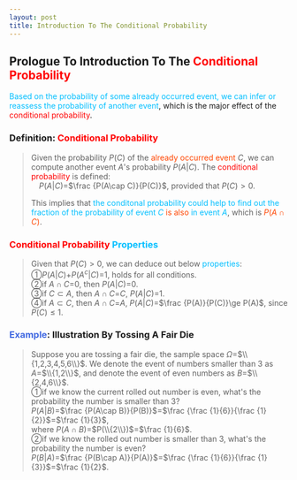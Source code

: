 ```yaml
---
layout: post
title: Introduction To The Conditional Probability
---
```


## Prologue To Introduction To The <font color="Red">Conditional Probability</font>
<p class="message">
<font color="DeepSkyBlue">Based on the probability of some already occurred event, we can infer or reassess the probability of another event</font>, which is the major effect of the <font color="Red">conditional probability</font>.
</p>

### Definition: <font color="Red">Conditional Probability</font>
>Given the probability $P(C)$ of the <font color="OrangeRed">already occurred event</font> $C$, we can compute another event $A$'s probability $P(A\vert C)$.  The <font color="Red">conditional probability</font> is defined:  
>$\;\;\;\;P(A\vert C)$=$\frac {P(A\cap C)}{P(C)}$, provided that $P(C)>0$.  
>
>This implies that <font color="DeepSkyBlue">the conditonal probability could help to find out the fraction of the probability of event $C$ <font color="OrangeRed">is also</font> in event $A$</font>, which is <font color="OrangeRed">$P(A\cap C)$</font>.  

### <font color="Red">Conditional Probability</font> <font color="DeepSkyBlue">Properties</font>
>Given that $P(C)>0$, we can deduce out below <font color="DeepSkyBlue">properties</font>:  
>&#10112;$P(A\vert C)$+$P(A^{c}\vert C)$=$1$, holds for all conditions.  
>&#10113;if $A\cap C$=$0$, then $P(A\vert C)$=$0$.  
>&#10114;if $C\subset A$, then $A\cap C$=$C$, $P(A\vert C)$=$1$.  
>&#10115;if $A\subset C$, then $A\cap C$=$A$, $P(A\vert C)$=$\frac {P(A)}{P(C)}\ge P(A)$, since $P(C)\le 1$.  

### <font color="RoyalBlue">Example</font>: Illustration By Tossing A Fair Die
>Suppose you are tossing a fair die, the sample space $\Omega$=$\\{1,2,3,4,5,6\\}$.  We denote the event of numbers smaller than $3$ as $A$=$\\{1,2\\}$, and denote the event of even numbers as $B$=$\\{2,4,6\\}$.  
>&#10112;if we know the current rolled out number is even, what's the probability the number is smaller than $3$?  
>$P(A\vert B)$=$\frac {P(A\cap B)}{P(B)}$=$\frac {\frac {1}{6}}{\frac {1}{2}}$=$\frac {1}{3}$,  
>where $P(A\cap B)$=$P(\\{2\\})$=$\frac {1}{6}$.  
>&#10113;if we know the rolled out number is smaller than $3$, what's the probability the number is even?  
>$P(B\vert A)$=$\frac {P(B\cap A)}{P(A)}$=$\frac {\frac {1}{6}}{\frac {1}{3}}$=$\frac {1}{2}$.  

<!-- Γ -->
<!-- \Omega -->
<!-- \subset -->
<!-- \cap intersection -->
<!-- \cup union -->
<!-- P(A\vert C) -->
<!-- \frac{\Gamma(k + n)}{\Gamma(n)} \frac{1}{r^k}  -->
<!-- \mbox{\large$\vert$}\nolimits_0^\infty -->
<!-- \vert_0^\infty -->
<!-- \vert_{0.5}^{\infty} -->
<!-- &prime; ′ -->
<!-- &Prime; ″ -->
<!-- $E\lbrack X\rbrack$ -->
<!-- \overline{X_n} -->
<!-- \underset{Succss}P -->
<!-- \frac{{\overline {X_n}}-\mu}{S/\sqrt n} -->
<!-- \lim_{t\rightarrow\infty} -->
<!-- \int_{0}^{a}\lambda\cdot e^{-\lambda\cdot t}\operatorname dt -->

<!-- Notes -->
<!-- <font color="OrangeRed">items, verb, to make it the focus</font> -->
<!-- <font color="Red">KKT</font> -->
<!-- <font color="Red">SMO heuristics</font> -->
<!-- <font color="Red">F</font> distribution -->
<!-- <font color="Red">t</font> distribution -->
<!-- <font color="DeepSkyBlue">suggested item, soft item</font> -->
<!-- <font color="RoyalBlue">old alpha, quiz, example</font> -->
<!-- <font color="Green">new alpha</font> -->

<!-- <font color="DeepPink">positive conclusion, finding</font> -->
<!-- <font color="RosyBrown">negative conclusion, finding</font> -->

<!-- <font color="#00ADAD">policy</font> -->
<!-- <font color="#6100A8">full observable</font> -->
<!-- <font color="#FFAC12">partial observable</font> -->
<!-- <font color="#EB00EB">stochastic</font> -->
<!-- <font color="#8400E6">state transition</font> -->
<!-- <font color="#D600D6">discount factor gamma $\gamma$</font> -->
<!-- <font color="#D600D6">$V(S)$</font> -->
<!-- <font color="#9300FF">immediate reward R(S)</font> -->

<!-- 
[1]Given the vehicles pass through a highway toll station is $6$ per minute, what is the probability that no cars within $30$ seconds?
><font color="DeepSkyBlue">[1]</font>
><font color="OrangeRed">Given the vehicles pass through a highway toll station is $6$ per minute, what is the probability that no cars within $30$ seconds?</font>  
-->

<!-- https://www.medcalc.org/manual/gamma_distribution_functions.php -->
<!-- https://www.statlect.com/probability-distributions/student-t-distribution#hid5 -->
<!-- http://www.wiris.com/editor/demo/en/ -->